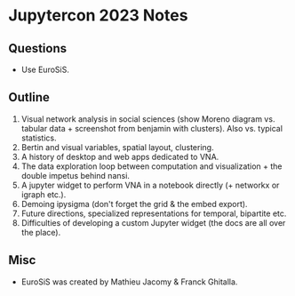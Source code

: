 # Jupytercon 2023 Notes

## Questions

* Use EuroSiS.

## Outline

1. Visual network analysis in social sciences (show Moreno diagram vs. tabular data + screenshot from benjamin with clusters). Also vs. typical statistics.
2. Bertin and visual variables, spatial layout, clustering.
3. A history of desktop and web apps dedicated to VNA.
4. The data exploration loop between computation and visualization + the double impetus behind nansi.
5. A jupyter widget to perform VNA in a notebook directly (+ networkx or igraph etc.).
6. Demoing ipysigma (don't forget the grid & the embed export).
7. Future directions, specialized representations for temporal, bipartite etc.
8. Difficulties of developing a custom Jupyter widget (the docs are all over the place).

## Misc

* EuroSiS was created by Mathieu Jacomy & Franck Ghitalla.